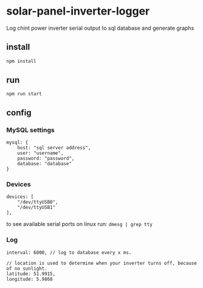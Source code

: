 # solar-panel-inverter-logger
Log chint power inverter serial output to sql database and generate graphs

## install
```bash
npm install
```

## run
```
npm run start
```

## config

### MySQL settings
```
mysql: {
    host: "sql server address",
    user: "username",
    password: "password",
    database: "database"
}
```

### Devices
```
devices: [
    "/dev/ttyUSB0",
    "/dev/ttyUSB1"
],
```
to see available serial ports on linux run: `dmesg | grep tty`

### Log
```
interval: 6000, // log to database every x ms.

// location is used to determine when your inverter turns off, because of no sunlight.
latitude: 51.9915,
longitude: 5.9868
```